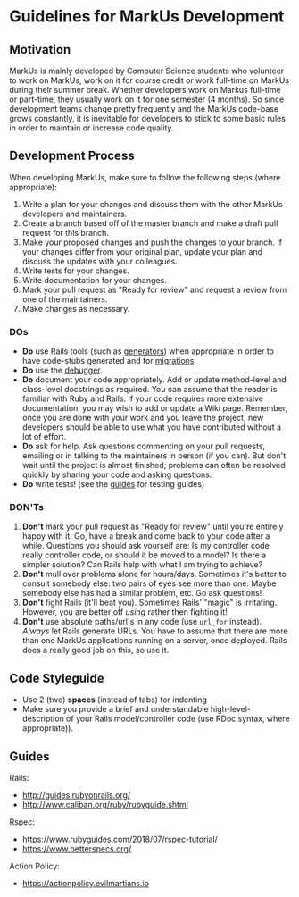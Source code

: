 # Guidelines for MarkUs Development

## Motivation

MarkUs is mainly developed by Computer Science students who volunteer to work on MarkUs, work on it for course credit or work full-time on MarkUs during their summer break. Whether developers work on Markus full-time or part-time, they usually work on it for one semester (4 months). So since development teams change pretty frequently and the MarkUs code-base grows constantly, it is inevitable for developers to stick to some basic rules in order to maintain or increase code quality.

## Development Process

When developing MarkUs, make sure to follow the following steps (where appropriate):

1. Write a plan for your changes and discuss them with the other MarkUs developers and maintainers.
2. Create a branch based off of the master branch and make a draft pull request for this branch.
3. Make your proposed changes and push the changes to your branch. If your changes differ from your original plan, update your plan and discuss the updates with your colleagues.
4. Write tests for your changes.
5. Write documentation for your changes.
6. Mark your pull request as "Ready for review" and request a review from one of the maintainers.
7. Make changes as necessary.

### DOs

- **Do** use Rails tools (such as [generators](http://wiki.rubyonrails.org/rails/pages/AvailableGenerators)) when appropriate in order to have code-stubs generated and for [migrations](http://guides.rubyonrails.org/migrations.html)
- **Do** use the [debugger](http://guides.rubyonrails.org/debugging_rails_applications.html).
- **Do** document your code appropriately. Add or update method-level and class-level docstrings as required. You can assume that the reader is familiar with Ruby and Rails. If your code requires more extensive documentation, you may wish to add or update a Wiki page. Remember, once you are done with your work and you leave the project, new developers should be able to use what you have contributed without a lot of effort.
- **Do** ask for help. Ask questions commenting on your pull requests, emailing or in talking to the maintainers in person (if you can). But don't wait until the project is almost finished; problems can often be resolved quickly by sharing your code and asking questions.
- **Do** write tests! (see the [guides](#guides) for testing guides)

### DON'Ts

1. **Don't** mark your pull request as "Ready for review" until you're entirely happy with it. Go, have a break and come back to your code after a while. Questions you should ask yourself are: Is my controller code really controller code, or should it be moved to a model? Is there a simpler solution? Can Rails help with what I am trying to achieve?
2. **Don't** mull over problems alone for hours/days. Sometimes it's better to consult somebody else: two pairs of eyes see more than one. Maybe somebody else has had a similar problem, etc. Go ask questions!
3. **Don't** fight Rails (it'll beat you). Sometimes Rails' "magic" is irritating. However, you are better off *using* rather then fighting it!
4. **Don't** use absolute paths/url's in any code (use `url_for` instead). *Always* let Rails generate URLs. You have to assume that there are more than one MarkUs applications running on a server, once deployed. Rails does a really good job on this, so use it.

## Code Styleguide

- Use 2 (two) **spaces** (instead of tabs) for indenting
- Make sure you provide a brief and understandable high-level-description of your Rails model/controller code (use RDoc syntax, where appropriate)).

## Guides

Rails:

- <http://guides.rubyonrails.org/>
- <http://www.caliban.org/ruby/rubyguide.shtml>

Rspec:

- <https://www.rubyguides.com/2018/07/rspec-tutorial/>
- <https://www.betterspecs.org/>

Action Policy:

- <https://actionpolicy.evilmartians.io>
